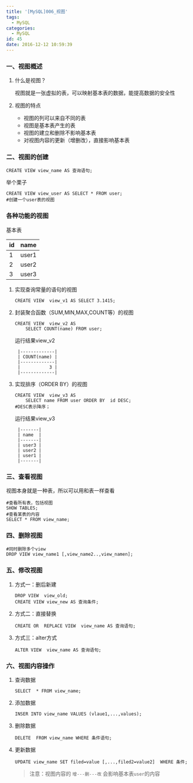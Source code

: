 ```yaml
---
title: '[MySQL]006_视图'
tags:
  - MySQL
categories:
  - MySQL
id: 45
date: 2016-12-12 10:59:39
---
```

### 一、视图概述
1. 什么是视图？

	视图就是一张虚拟的表，可以映射基本表的数据，能提高数据的安全性

2. 视图的特点

	- 视图的列可以来自不同的表
	- 视图是基本表产生的表
	- 视图的建立和删除不影响基本表
	- 对视图内容的更新（增删改），直接影响基本表


### 二、视图的创建

```
CREATE VIEW view_name AS 查询语句;

```

举个栗子

```	
CREATE VIEW view_user AS SELECT * FROM user;
#创建一个user表的视图
```

### 各种功能的视图

基本表

|  id | name |
|-----|------|
|  1  | user1|
|  2  | user2|
|  3  | user3|



1. 实现查询常量的语句的视图

	```
	CREATE VIEW  view_v1 AS SELECT 3.1415;
	```

2. 封装聚合函数（SUM,MIN,MAX,COUNT等）的视图

	```
	CREATE VIEW  view_v2 AS 
		SELECT COUNT(name) FROM user;
	```
	
	运行结果view_v2

		|-------------|
		| COUNT(name) |
		|-------------|
		|           3 |
		|-------------|
	
3. 实现排序（ORDER BY）的视图

	```
	CREATE VIEW  view_v3 AS 
		SELECT name FROM user ORDER BY  id DESC;
	#DESC表示降序；
	```

	运行结果view_v3

		
		|-------|
		| name  |
		|-------|
		| user3 |
		| user2 |
		| user1 |
		|-------|
		
### 三、查看视图

视图本身就是一种表，所以可以用和表一样查看

```
#查看所有表，包括视图	
SHOW TABLES;
#查看某表的内容
SELECT * FROM view_name;
```

### 四、删除视图

```
#同时删除多个view
DROP VIEW view_name1 [,view_name2..,view_namen];
```

### 五、修改视图

1. 方式一：删后新建

	```
	DROP VIEW  view_old;
	CREATE VIEW view_new AS 查询条件;
	```

2. 方式二：直接替换

	```
	CREATE OR  REPLACE VIEW  view_name AS 查询语句;
	```

3. 方式三：alter方式

	```	
	ALTER VIEW  view_name AS 查询语句; 
	```

### 六、视图内容操作

1. 查询数据

	```
	SELECT  * FROM view_name;
	```

2. 添加数据

	```
	INSER INTO view_name VALUES (vlaue1,...,values);
	```

3. 删除数据

	```
	DELETE  FROM view_name WHERE 条件语句;
	```

4. 更新数据

	```
	UPDATE view_name SET filed=value [,...,filed2=value2]  WHERE 条件;
	```

	> 注意：视图内容的 `增---删---改` 会影响基本表`user`的内容 
